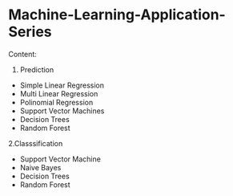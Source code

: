 # Machine-Learning-Application-Series
Content: 
1. Prediction 
* Simple Linear Regression 
* Multi Linear Regression 
* Polinomial Regression
* Support Vector Machines
* Decision Trees
* Random Forest

2.Classsification
* Support Vector Machine
* Naive Bayes
* Decision Trees
* Random Forest
